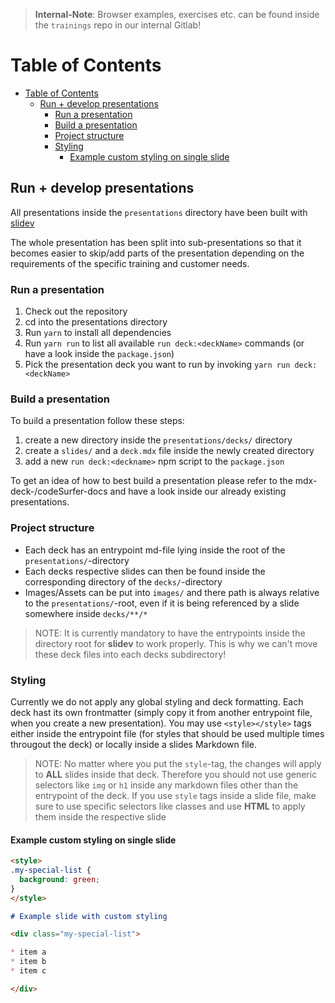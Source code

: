 > **Internal-Note**: Browser examples, exercises etc. can be found inside the `trainings` repo in our internal Gitlab!


# Table of Contents

- [Table of Contents](#table-of-contents)
  - [Run + develop presentations](#run--develop-presentations)
    - [Run a presentation](#run-a-presentation)
    - [Build a presentation](#build-a-presentation)
    - [Project structure](#project-structure)
    - [Styling](#styling)
      - [Example custom styling on single slide](#example-custom-styling-on-single-slide)

## Run + develop presentations

All presentations inside the `presentations` directory have been built with [slidev](https://sli.dev)

The whole presentation has been split into sub-presentations so that it becomes easier to skip/add
parts of the presentation depending on the requirements of the specific training and customer needs.

### Run a presentation

1. Check out the repository
2. cd into the presentations directory
3. Run `yarn` to install all dependencies
4. Run `yarn run` to list all available `run deck:<deckName>` commands (or have a look inside the `package.json`)
5. Pick the presentation deck you want to run by invoking `yarn run deck:<deckName>`


### Build a presentation

To build a presentation follow these steps:

1. create a new directory inside the `presentations/decks/` directory
2. create a `slides/` and a `deck.mdx` file inside the newly created directory
3. add a new `run deck:<deckname>` npm script to the `package.json`

To get an idea of how to best build a presentation please refer to the mdx-deck-/codeSurfer-docs
and have a look inside our already existing presentations.


### Project structure

* Each deck has an entrypoint md-file lying inside the root of the `presentations/`-directory
* Each decks respective slides can then be found inside the corresponding directory of the `decks/`-directory
* Images/Assets can be put into `images/` and there path is always relative to the `presentations/`-root, even if it is being referenced by a slide somewhere inside `decks/**/*`

> NOTE: It is currently mandatory to have the entrypoints inside the directory root for **slidev** to work properly.
> This is why we can't move these deck files into each decks subdirectory!

### Styling

Currently we do not apply any global styling and deck formatting.
Each deck hast its own frontmatter (simply copy it from another entrypoint file, when you create a new presentation).
You may use `<style></style>` tags either inside the entrypoint file (for styles that should be used multiple times througout the deck) or locally inside a slides Markdown file.

> NOTE: No matter where you put the `style`-tag, the changes will apply to **ALL** slides inside that deck.
> Therefore you should not use generic selectors like `img` or `h1` inside any markdown files other than the entrypoint of the deck. If you use `style` tags inside a slide file, make sure to use specific selectors like classes and use **HTML** to apply them inside the respective slide

#### Example custom styling on single slide

```md
<style>
.my-special-list {
  background: green;
}
</style>

# Example slide with custom styling

<div class="my-special-list">

* item a
* item b
* item c

</div>
```
